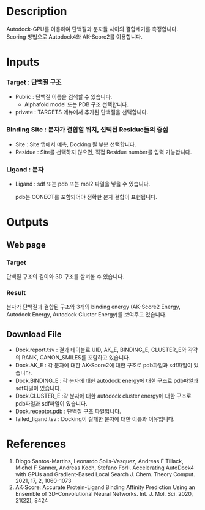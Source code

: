 <!-- @format -->

# Description

Autodock-GPU를 이용하여 단백질과 분자들 사이의 결합세기를 측정합니다. \
Scoring 방법으로 Autodock4와 AK-Score2를 이용합니다.

# Inputs
 ### Target : 단백질 구조 
 - Public : 단백질 이름을 검색할 수 있습니다.
   - Alphafold model 또는 PDB 구조 선택합니다.
 - private : TARGETS 메뉴에서 추가된 단백질을 선택합니다.

 ### Binding Site : 분자가 결합할 위치, 선택된 Residue들의 중심
 - Site : Site 앱에서 예측, Docking 될 부분 선택합니다.
 - Residue : Site를 선택하지 않으면, 직접 Residue number를 입력 가능합니다.
   
### Ligand : 분자
 - Ligand : sdf 또는 pdb 또는 mol2 파일을 넣을 수 있습니다.

   pdb는 CONECT를 포함되어야 정확한 분자 결합이 표현됩니다.

# Outputs
## Web page
### Target
단백질 구조의 길이와 3D 구조를 살펴볼 수 있습니다.
### Result
분자가 단백질과 결합된 구조와 3개의 binding energy (AK-Score2 Energy, Autodock Energy, Autodock Cluster Energy)를 보여주고 있습니다.

## Download File
 - Dock.report.tsv : 결과 테이블로 UID, AK_E, BINDING_E, CLUSTER_E와 각각의 RANK, CANON_SMILES를 포함하고 있습니다.
 - Dock.AK_E : 각 분자에 대한 AK-Score2에 대한 구조로 pdb파일과 sdf파일이 있습니다.
 - Dock.BINDING_E : 각 분자에 대한 autodock energy에 대한 구조로 pdb파일과 sdf파일이 있습니다.
 - Dock.CLUSTER_E :각 분자에 대한 autodock cluster energy에 대한 구조로 pdb파일과 sdf파일이 있습니다.
 - Dock.receptor.pdb : 단백질 구조 파일입니다.
 - failed_ligand.tsv : Docking이 실패한 분자에 대한 이름과 이유입니다.
# References
1. Diogo Santos-Martins, Leonardo Solis-Vasquez, Andreas F Tillack, Michel F Sanner, Andreas Koch, Stefano Forli. Accelerating AutoDock4 with GPUs and Gradient-Based Local Search J. Chem. Theory Comput. 2021, 17, 2, 1060–1073
2. AK-Score: Accurate Protein-Ligand Binding Affinity Prediction Using an Ensemble of 3D-Convolutional Neural Networks. Int. J. Mol. Sci. 2020, 21(22), 8424
